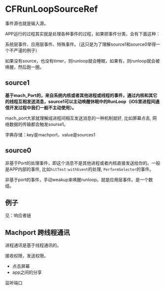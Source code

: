 # CFRunLoopSourceRef

事件源也就是输入源。

APP运行的过程其实就是处理各种事件的过程，如果把事件分类，会有下面这种：

系统层事件、应用层事件、特殊事件。（这只是为了理解source1和source0举得一个不严谨的例子）

如果没有source，也没有timer，则runloop就会睡眠，如果有，则runloop就会被唤醒，然后跑一圈。

## source1

**基于mach_Port的，来自系统内核或者其他进程或线程的事件，通过内核和其它的线程互相发送消息，source1可以主动唤醒休眠中的RunLoop（iOS里进程间通信开发过程中我们一般不主动使用）。**

mach_port大家就理解成进程间相互发送消息的一种机制就好, 比如屏幕点击, 网络数据的传输都会触发sourse1。

字典存储：key是machport，value是sources1

## source0

非基于Port的处理事件，即这个消息不是其他进程或者内核直接发送给你的。一般是APP内部的事件, 比如`hitTest:withEvent`的处理, `PerformSelector`的事件。

非基于port的事件，手动weakup来唤醒runloop。就是应用层事件。是一个数组。

## 例子

见：响应者链

## Machport 跨线程通讯

进程通讯是基于线程通讯的。

接收权限，发送权限。

- 点击屏幕
- app之间的分享

监听端口